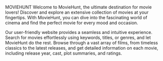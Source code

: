 MOVIEHUNT 
Welcome to MovieHunt, the ultimate destination for movie lovers!
 Discover and explore an extensive collection of movies at your fingertips. 
With MovieHunt, you can dive into the fascinating world of cinema and find the perfect movie for every mood and occasion.

Our user-friendly website provides a seamless and intuitive experience. 
Search for movies effortlessly using keywords, titles, or genres, and let MovieHunt do the rest. Browse through a vast array of films, from timeless classics to the latest releases, and get detailed information on each movie, including release year, cast, plot summaries, and ratings.